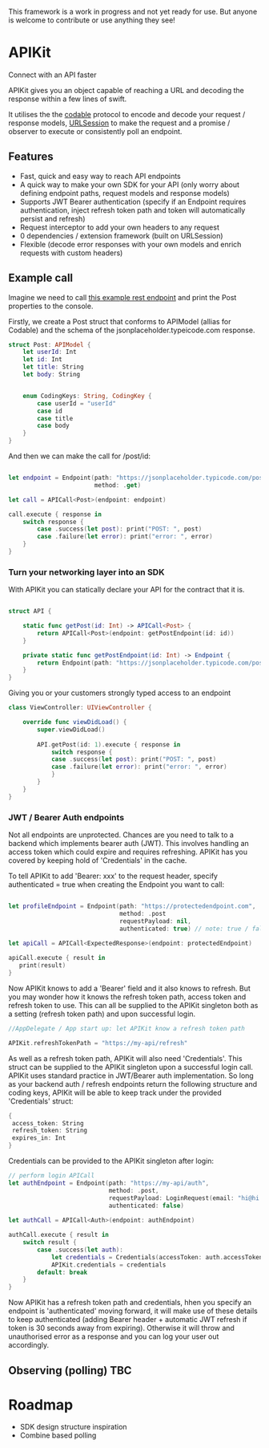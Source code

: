 This framework is a work in progress and not yet ready for use. But anyone is welcome to contribute or use anything they see!

# APIKit
Connect with an API faster

APIKit gives you an object capable of reaching a URL and decoding the response within a few lines of swift.

It utilises the the [codable](https://developer.apple.com/documentation/swift/codable) protocol to encode and decode your request / response models, [URLSession](https://developer.apple.com/documentation/foundation/urlsession) to make the request and a promise / observer to execute or consistently poll an endpoint.

## Features

- Fast, quick and easy way to reach API endpoints
- A quick way to make your own SDK for your API (only worry about defining endpoint paths, request models and response models)
- Supports JWT Bearer authentication (specify if an Endpoint requires authentication, inject refresh token path and token will automatically persist and refresh)
- Request interceptor to add your own headers to any request
- 0 dependencies / extension framework (built on URLSession)
- Flexible (decode error responses with your own models and enrich requests with custom headers)

## Example call

Imagine we need to call [this example rest endpoint](https://jsonplaceholder.typicode.com/posts/1) and print the Post properties to the console.

Firstly, we create a Post struct that conforms to APIModel (allias for Codable) and the schema of the jsonplaceholder.typeicode.com response.

```swift
struct Post: APIModel {
    let userId: Int
    let id: Int
    let title: String
    let body: String


    enum CodingKeys: String, CodingKey {
        case userId = "userId"
        case id
        case title
        case body
    }
}
```

And then we can make the call for /post/id: 
```swift

let endpoint = Endpoint(path: "https://jsonplaceholder.typicode.com/posts/1)",
                        method: .get)

let call = APICall<Post>(endpoint: endpoint)

call.execute { response in
    switch response {
        case .success(let post): print("POST: ", post)
        case .failure(let error): print("error: ", error)
    }
}
```

### Turn your networking layer into an SDK

With APIKit you can statically declare your API for the contract that it is.
```swift

struct API {

    static func getPost(id: Int) -> APICall<Post> {
        return APICall<Post>(endpoint: getPostEndpoint(id: id))
    }

    private static func getPostEndpoint(id: Int) -> Endpoint {
        return Endpoint(path: "https://jsonplaceholder.typicode.com/posts/\(id)", method: .get)
    }
}
```

Giving you or your customers strongly typed access to an endpoint
```swift
class ViewController: UIViewController {

    override func viewDidLoad() {
        super.viewDidLoad()
        
        API.getPost(id: 1).execute { response in
            switch response {
            case .success(let post): print("POST: ", post)
            case .failure(let error): print("error: ", error)
            }
        }
    }
}

```

### JWT / Bearer Auth endpoints

Not all endpoints are unprotected. Chances are you need to talk to a backend which implements bearer auth (JWT). This involves handling an access token which could expire and requires refreshing. APIKit has you covered by keeping hold of 'Credentials' in the cache. 

To tell APIKit to add 'Bearer: xxx' to the request header, specify authenticated = true when creating the Endpoint you want to call: 
```swift

let profileEndpoint = Endpoint(path: "https://protectedendpoint.com",
                               method: .post
                               requestPayload: nil,
                               authenticated: true) // note: true / false tells APIKit to add Bearer
                               
let apiCall = APICall<ExpectedResponse>(endpoint: protectedEndpoint)

apiCall.execute { result in
   print(result)
}
```
Now APIKit knows to add a 'Bearer' field and it also knows to refresh. But you may wonder how it knows the refresh token path, access token and refresh token to use.  This can all be supplied to the APIKit singleton both as a setting (refresh token path) and upon successful login.



```swift
//AppDelegate / App start up: let APIKit know a refresh token path

APIKit.refreshTokenPath = "https://my-api/refresh" 

```

As well as a refresh token path, APIKit will also need 'Credentials'. This struct can be supplied to the APIKit singleton upon a successful login call. APIKit uses standard practice in JWT/Bearer auth implementation. So long as your backend auth / refresh endpoints return the following structure and coding keys, APIKit will be able to keep track under the provided 'Credentials' struct:

```swift
{
 access_token: String
 refresh_token: String
 expires_in: Int
}
```
Credentials can be provided to the APIKit singleton after login:

``` swift
// perform login APICall 
let authEndpoint = Endpoint(path: "https://my-api/auth",
                            method: .post,
                            requestPayload: LoginRequest(email: "hi@hi.com", password: "123"),
                            authenticated: false)
                            
let authCall = APICall<Auth>(endpoint: authEndpoint)

authCall.execute { result in
    switch result {
        case .success(let auth):
            let credentials = Credentials(accessToken: auth.accessToken, refreshToken: auth.refreshToken, expiresIn: auth.expiresIn)
            APIKit.credentials = credentials
        default: break
    }
}
```
Now APIKit has a refresh token path and credentials, hhen you specify an endpoint is 'authenticated' moving forward, it will make use of these details to keep authenticated (adding Bearer header + automatic JWT refresh if token is 30 seconds away from expiring). Otherwise it will throw and unauthorised error as a response and you can log your user out accordingly. 

## Observing (polling) TBC

# Roadmap

- SDK design structure inspiration 
- Combine based polling 
